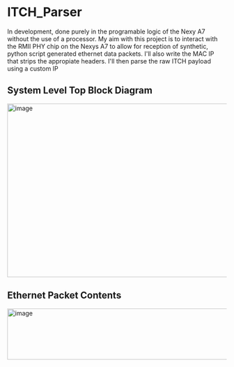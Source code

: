 # ITCH_Parser
In development, done purely in the programable logic of the Nexy A7 without the use of a processor. My aim with this project is to interact with the RMII PHY chip on the Nexys A7 to allow for reception of synthetic, python script generated ethernet data packets. I'll also write the MAC IP that strips the appropiate headers. I'll then parse the raw ITCH payload using a custom IP

## System Level Top Block Diagram
<img width="712" height="398" alt="image" src="https://github.com/user-attachments/assets/af1ad8b8-742d-47e7-b322-050f3824def9" />

## Ethernet Packet Contents
<img width="885" height="117" alt="image" src="https://github.com/user-attachments/assets/f7c0da1b-182f-4105-a1ab-98466c14470b" />
